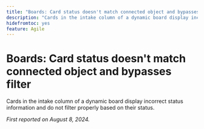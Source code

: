 ```yaml
---
title: "Boards: Card status doesn't match connected object and bypasses filter"
description: "Cards in the intake column of a dynamic board display incorrect status information and do not filter properly based on their status."
hidefromtoc: yes
feature: Agile
---
```


# Boards: Card status doesn't match connected object and bypasses filter

Cards in the intake column of a dynamic board display incorrect status information and do not filter properly based on their status.

_First reported on August 8, 2024._
